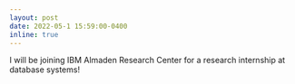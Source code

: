 ```yaml
---
layout: post
date: 2022-05-1 15:59:00-0400
inline: true
---
```


I will be joining IBM Almaden Research Center  for a research internship at database systems!